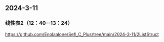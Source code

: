 ## 2024-3-11

### 线性表2（12：40--13：24）
https://github.com/Enolaalone/Sefl_C_Plus/tree/main/2024-3-11/2ListStruct
